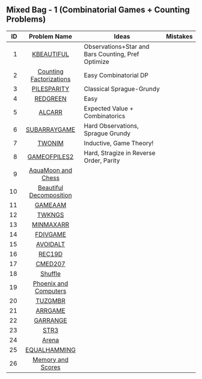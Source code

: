 ## Mixed Bag - 1 (Combinatorial Games + Counting Problems)

| ID  | Problem Name | Ideas | Mistakes |
|---:|:---:|---|---|
|1|[KBEAUTIFUL](https://www.codechef.com/problems/KBEAUTIFUL)|Observations+Star and Bars Counting, Pref Optimize||
|2|[Counting Factorizations](https://codeforces.com/contest/1794/problem/D)|Easy Combinatorial DP||
|3|[PILESPARITY](https://www.codechef.com/START58B/problems/PILESPARITY)|Classical Sprague-Grundy||
|4|[REDGREEN](https://www.codechef.com/problems/REDGREEN)|Easy||
|5|[ALCARR](https://www.codechef.com/problems/ALCARR)|Expected Value + Combinatorics||
|6|[SUBARRAYGAME](https://www.codechef.com/problems/SUBARRAYGAME)|Hard Observations, Sprague Grundy||
|7|[TWONIM](https://www.codechef.com/problems/TWONIM)|Inductive, Game Theory!||
|8|[GAMEOFPILES2](https://www.codechef.com/JULY221B/problems/GAMEOFPILES2)|Hard, Stragize in Reverse Order, Parity||
|9|[AquaMoon and Chess](https://codeforces.com/problemset/problem/1545/B)|||
|10|[Beautiful Decomposition](https://codeforces.com/problemset/problem/279/E)|||
|11|[GAMEAAM](https://www.codechef.com/COOK42/problems/GAMEAAM)|||
|12|[TWKNGS](https://www.codechef.com/problems/TWKNGS)|||
|13|[MINMAXARR](https://www.codechef.com/problems/MINMAXARR)|||
|14|[FDIVGAME](https://www.codechef.com/problems/FDIVGAME)|||
|15|[AVOIDALT](https://www.codechef.com/START32B/problems/AVOIDALT)|||
|16|[REC19D](https://www.codechef.com/REC1921/problems/REC19D)|||
|17|[CMED207](https://www.codechef.com/MEDC2021/problems/CMED207)|||
|18|[Shuffle](https://codeforces.com/problemset/problem/1622/D)|||
|19|[Phoenix and Computers](https://codeforces.com/problemset/problem/1515/E)|||
|20|[TUZGMBR](https://www.codechef.com/problems/TUZGMBR/)|||
|21|[ARRGAME](https://www.codechef.com/problems/ARRGAME)|||
|22|[GARRANGE](https://www.codechef.com/problems/GARRANGE)|||
|23|[STR3](https://www.codechef.com/problems/STR3)|||
|24|[Arena](https://codeforces.com/problemset/problem/1606/E)|||
|25|[EQUALHAMMING](https://www.codechef.com/problems/EQUALHAMMING)|||
|26|[Memory and Scores](https://codeforces.com.cn/problemset/problem/712/D)|||

